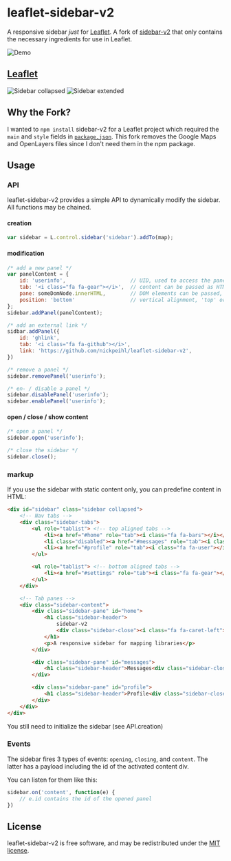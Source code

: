 # leaflet-sidebar-v2

A responsive sidebar _just_ for [Leaflet](http://leafletjs.com/). A fork of [sidebar-v2](http://turbo87.github.io/sidebar-v2) that only contains the necessary ingredients for use in Leaflet.

![Demo](doc/sidebar-v2.gif)

## [Leaflet](http://leafletjs.com/)

![Sidebar collapsed](doc/leaflet-1.png) ![Sidebar extended](doc/leaflet-2.png)

## Why the Fork?
I wanted to `npm install` sidebar-v2 for a Leaflet project which required the `main` and `style` fields in [`package.json`](package.json). This fork removes the Google Maps and OpenLayers files since I don't need them in the npm package.

## Usage

### API
leaflet-sidebar-v2 provides a simple API to dynamically modify the sidebar. All functions may be chained.

#### creation
```js
var sidebar = L.control.sidebar('sidebar').addTo(map);
```

#### modification

```js
/* add a new panel */
var panelContent = {
    id: 'userinfo',                     // UID, used to access the panel
    tab: '<i class="fa fa-gear"></i>',  // content can be passed as HTML string,
    pane: someDomNode.innerHTML,        // DOM elements can be passed, too
    position: 'bottom'                  // vertical alignment, 'top' or 'bottom'
};
sidebar.addPanel(panelContent);

/* add an external link */
sidbar.addPanel({
    id: 'ghlink',
    tab: '<i class="fa fa-github"></i>',
    link: 'https://github.com/nickpeihl/leaflet-sidebar-v2',
})

/* remove a panel */
sidebar.removePanel('userinfo');

/* en- / disable a panel */
sidebar.disablePanel('userinfo');
sidebar.enablePanel('userinfo');
```

#### open / close / show content
```js
/* open a panel */
sidebar.open('userinfo');

/* close the sidebar */
sidebar.close();
```

### markup
If you use the sidebar with static content only, you can predefine content in HTML:

```html
<div id="sidebar" class="sidebar collapsed">
    <!-- Nav tabs -->
    <div class="sidebar-tabs">
        <ul role="tablist"> <!-- top aligned tabs -->
            <li><a href="#home" role="tab"><i class="fa fa-bars"></i></a></li>
            <li class="disabled"><a href="#messages" role="tab"><i class="fa fa-envelope"></i></a></li>
            <li><a href="#profile" role="tab"><i class="fa fa-user"></i></a></li>
        </ul>

        <ul role="tablist"> <!-- bottom aligned tabs -->
            <li><a href="#settings" role="tab"><i class="fa fa-gear"></i></a></li>
        </ul>
    </div>

    <!-- Tab panes -->
    <div class="sidebar-content">
        <div class="sidebar-pane" id="home">
            <h1 class="sidebar-header">
                sidebar-v2
                <div class="sidebar-close"><i class="fa fa-caret-left"></i></div>
            </h1>
            <p>A responsive sidebar for mapping libraries</p>
        </div>

        <div class="sidebar-pane" id="messages">
            <h1 class="sidebar-header">Messages<div class="sidebar-close"><i class="fa fa-caret-left"></i></div></h1>
        </div>

        <div class="sidebar-pane" id="profile">
            <h1 class="sidebar-header">Profile<div class="sidebar-close"><i class="fa fa-caret-left"></i></div></h1>
        </div>
    </div>
</div>
```

You still need to initialize the sidebar (see API.creation)

### Events

The sidebar fires 3 types of events:
`opening`, `closing`, and `content`.
The latter has a payload including the id of the activated content div.

You can listen for them like this:
```js
sidebar.on('content', function(e) {
    // e.id contains the id of the opened panel
})
```


## License

leaflet-sidebar-v2 is free software, and may be redistributed under the [MIT license](LICENSE).

